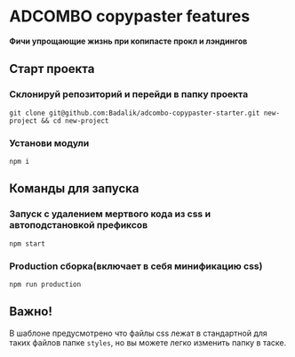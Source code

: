 # ADCOMBO copypaster features
**Фичи упрощающие жизнь при копипасте прокл и лэндингов**


## Старт проекта

### Склонируй репозиторий и перейди в папку проекта
```
git clone git@github.com:Badalik/adcombo-copypaster-starter.git new-project && cd new-project
```

### Установи модули
```
npm i
```

## Команды для запуска

### Запуск с удалением мертвого кода из css и автоподстановкой префиксов
```
npm start
```

### Production cборка(включает в себя минификацию css)
```
npm run production
```

## Важно!

В шаблоне предусмотрено что файлы css лежат в стандартной для таких файлов папке `styles`, но вы можете легко изменить
папку в таске.
